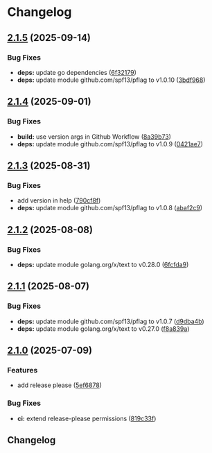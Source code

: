 # Changelog

## [2.1.5](https://github.com/restinthemiddle/restinthemiddle/compare/v2.1.4...v2.1.5) (2025-09-14)


### Bug Fixes

* **deps:** update go dependencies ([6f32179](https://github.com/restinthemiddle/restinthemiddle/commit/6f3217969804d01bf208b5d5af2f91beab3d597f))
* **deps:** update module github.com/spf13/pflag to v1.0.10 ([3bdf968](https://github.com/restinthemiddle/restinthemiddle/commit/3bdf9687c22fdfa55d55d54fd99a1ce28daff149))

## [2.1.4](https://github.com/restinthemiddle/restinthemiddle/compare/v2.1.3...v2.1.4) (2025-09-01)


### Bug Fixes

* **build:** use version args in Github Workflow ([8a39b73](https://github.com/restinthemiddle/restinthemiddle/commit/8a39b738479b66294fbbf709a74798c9873811f1))
* **deps:** update module github.com/spf13/pflag to v1.0.9 ([0421ae7](https://github.com/restinthemiddle/restinthemiddle/commit/0421ae7193324cef6680b9a7ad3030504c555d8b))

## [2.1.3](https://github.com/restinthemiddle/restinthemiddle/compare/v2.1.2...v2.1.3) (2025-08-31)


### Bug Fixes

* add version in help ([790cf8f](https://github.com/restinthemiddle/restinthemiddle/commit/790cf8fdfc8e43b1c5f7bb24b911cb385eed7cbd))
* **deps:** update module github.com/spf13/pflag to v1.0.8 ([abaf2c9](https://github.com/restinthemiddle/restinthemiddle/commit/abaf2c9713337e42fa005aa83b1bbd83ab812453))

## [2.1.2](https://github.com/restinthemiddle/restinthemiddle/compare/v2.1.1...v2.1.2) (2025-08-08)


### Bug Fixes

* **deps:** update module golang.org/x/text to v0.28.0 ([6fcfda9](https://github.com/restinthemiddle/restinthemiddle/commit/6fcfda9e0c74b95e412c4b3b70a3a4a33910d8ec))

## [2.1.1](https://github.com/restinthemiddle/restinthemiddle/compare/v2.1.0...v2.1.1) (2025-08-07)


### Bug Fixes

* **deps:** update module github.com/spf13/pflag to v1.0.7 ([d9dba4b](https://github.com/restinthemiddle/restinthemiddle/commit/d9dba4b5b5d8ad5bb65a55a1e04c055dcb5c4b8b))
* **deps:** update module golang.org/x/text to v0.27.0 ([f8a839a](https://github.com/restinthemiddle/restinthemiddle/commit/f8a839a0829109a5e52577f2f42d50e88fc265b6))

## [2.1.0](https://github.com/restinthemiddle/restinthemiddle/compare/2.0.1...v2.1.0) (2025-07-09)


### Features

* add release please ([5ef6878](https://github.com/restinthemiddle/restinthemiddle/commit/5ef68786d4da16c37bbce9f6dee5d7968fdd4482))


### Bug Fixes

* **ci:** extend release-please permissions ([819c33f](https://github.com/restinthemiddle/restinthemiddle/commit/819c33f7c5b1a8b756f5e9bfda80e4b644fc1ac1))

## Changelog
